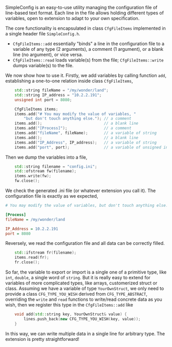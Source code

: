 SimpleConfig is an easy-to-use utility managing the configuration file of line-based text format. Each line in the file allows holding different types of variables, open to extension to adapt to your own specification.

The core functionality is encapsulated in class `CfgFileItems` implemented in a single header file `SimpleConfig.h`.
- `CfgFileItems::add` essentially "binds" a line in the configuration file to a variable of any type (2 arguments), a comment (1 argument), or a blank line (no argument), or vice versa.
- `CfgFileItems::read` loads variable(s) from the file; `CfgFileItems::write` dumps variable(s) to the file.

We now show how to use it. Firstly, we add variables by calling function `add`, establishing a one-to-one relation inside class `CfgFileItems`,
```cpp
	std::string fileName = "/my/wonder/land";
	std::string IP_address = "10.2.2.191";
	unsigned int port = 8080;

	CfgFileItems items;
	items.add("# You may modify the value of variables, "
		"but don't touch anything else."); // a comment
	items.add();                           // a blank line
	items.add("[Process]");                // a comment
	items.add("fileName", fileName);       // a variable of string
	items.add();                           // a blank line
	items.add("IP_Address", IP_address);   // a variable of string
	items.add("port", port);               // a variable of unsigned int
```
Then we dump the variables into a file,
```cpp
	std::string filename = "config.ini";
	std::ofstream fw(filename);
	items.write(fw);
	fw.close();
```
We check the generated .ini file (or whatever extension you call it). The configuration file is exactly as we expected,
```ini
# You may modify the value of variables, but don't touch anything else.

[Process]
fileName = /my/wonder/land

IP_Address = 10.2.2.191
port = 8080
```
Reversely, we read the configuration file and all data can be correctly filled.
```cpp
	std::ifstream fr(filename);
	items.read(fr);
	fr.close();
```
So far, the variable to export or import is a single one of a primitive type, like `int`, `double`, a single word of `string`. But it is really easy to extend for variables of more complicated types, like arrays, customerized struct or class. Assuming we have a variable of type `YourOwnStruct`, we only need to provide a class `CFG_TYPE_YOU_WISH` derived from `CFG_TYPE_ABSTRACT`, overriding the `write` and `read` functions to write/read concrete data as you wish, then we register this type in the `CfgFileItems::add` like
```cpp
	void add(std::string key, YourOwnStruct& value) {
		lines.push_back(new CFG_TYPE_YOU_WISH(key, value));
	}
```
In this way, we can write multiple data in a single line for arbitrary type. The extension is pretty straightforward!
